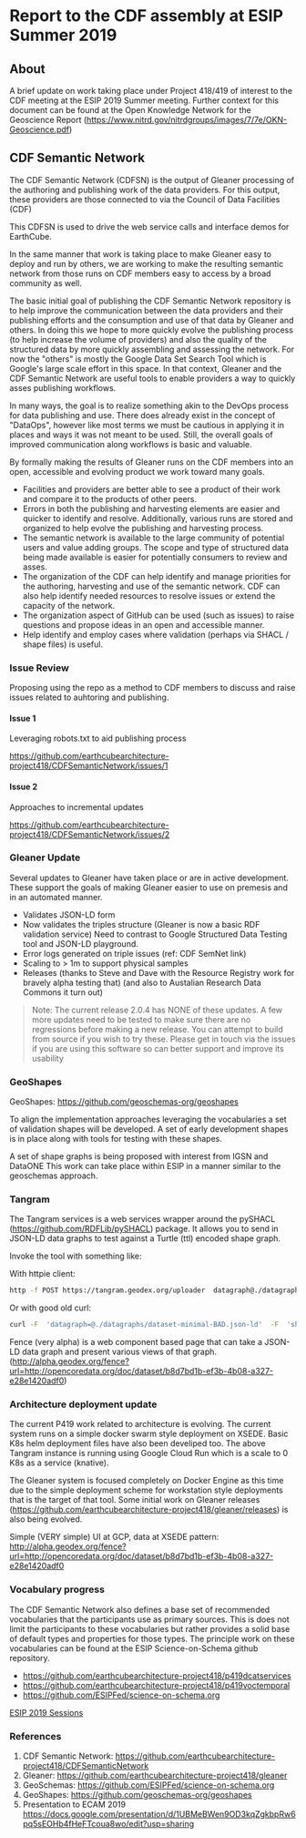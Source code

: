 # Report to the CDF assembly at ESIP Summer 2019

## About

A brief update on work taking place under Project 418/419 of interest
to the CDF meeting at the ESIP 2019 Summer meeting.  Further context
for this document can be found at the Open Knowledge Network for the
Geoscience Report (https://www.nitrd.gov/nitrdgroups/images/7/7e/OKN-Geoscience.pdf)

## CDF Semantic Network

The CDF Semantic Network (CDFSN) is the output of Gleaner processing of the
authoring and publishing work of the data providers.  For this output, these
providers are those connected to via the Council of Data Facilities (CDF)  

This CDFSN is used to drive the web service calls and interface demos for
EarthCube.  

In the same manner that work is taking place to make Gleaner easy to deploy and
run by others, we are working to make the resulting semantic network from those
runs on CDF members easy to access by a broad community as well.

The basic initial goal of publishing the CDF Semantic Network repository is to
help improve the communication between the data providers and their publishing
efforts and the consumption and use of that data by Gleaner and others.   In
doing this we hope to more quickly evolve the publishing process (to help
increase the volume of providers) and also the quality of the structured data by
more quickly assembling and assessing the network.  For now the "others" is
mostly the Google Data Set Search Tool which is Google's large scale effort in
this space.  In that context, Gleaner and the CDF Semantic Network are useful
tools to enable providers a way to quickly asses publishing workflows.  

In many ways, the goal is to realize something akin to the DevOps process for
data publishing and use.   There does already exist in the concept of "DataOps",
however like most terms we must be cautious in applying it in places and ways it
was not meant to be used.   Still, the overall goals of improved communication
along workflows is basic and valuable.

By formally making the results of Gleaner runs on the CDF members into an open,
accessible and evolving product we work toward many goals.

* Facilities and providers are better able to see a product of their work
and compare it to the products of other peers.
* Errors in both the publishing and harvesting elements are easier and
quicker to identify and resolve.  Additionally, various runs are stored
and organized to help evolve the publishing and harvesting process.
* The semantic network is available to the large community of
potential users and value adding groups.  The scope and type of
structured data being made available is easier for potentially
consumers to review and asses.  
* The organization of the CDF can help identify and manage
priorities for the authoring, harvesting and use of the semantic
network.  CDF can also help identify needed resources to resolve
issues or extend the capacity of the network.
* The organization aspect of GitHub can be used (such as
issues) to raise questions and propose ideas in an open and
accessible manner.  
* Help identify and employ cases where validation
(perhaps via SHACL / shape files) is useful.

### Issue Review

Proposing using the repo as a method to CDF members to discuss and raise issues
related to auhtoring and publishing.  

#### Issue 1

Leveraging robots.txt to aid publishing process

https://github.com/earthcubearchitecture-project418/CDFSemanticNetwork/issues/1

#### Issue 2

Approaches to incremental updates

https://github.com/earthcubearchitecture-project418/CDFSemanticNetwork/issues/2

### Gleaner Update

Several updates to Gleaner have taken place or are in active development.  These
support the goals of making Gleaner easier to use on premesis and in an
automated manner.  

* Validates JSON-LD form
* Now validates the triples structure (Gleaner is now a basic RDF validation service)  Need to contrast to Google Structured Data Testing tool and JSON-LD playground.
* Error logs generated on triple issues (ref: CDF SemNet link)
* Scaling to > 1m to support physical samples
* Releases (thanks to Steve and Dave with the Resource Registry work for bravely alpha testing that)  (and also to Austalian Research Data Commons it turn out)

> Note:  The current release 2.0.4 has NONE of these updates.  A few more updates need to be
> tested to make sure there are no regressions before making a new release.  You can attempt 
> to build from source if you wish to try these.  Please get in touch via the issues
> if you are using this software so can better support and improve its usability



### GeoShapes

GeoShapes:  https://github.com/geoschemas-org/geoshapes

To align the implementation approaches leveraging the vocabularies a set of
validation shapes will be developed.  A set of early development shapes
is in place along with tools for testing with these shapes.  

A set of shape graphs is being proposed with interest from IGSN and DataONE 
This work can take place within ESIP in a manner similar to the
geoschemas approach.  

### Tangram

The Tangram services is a web services  wrapper around the pySHACL (https://github.com/RDFLib/pySHACL) package.  It allows you to send in JSON-LD data graphs to test against a Turtle (ttl) encoded shape graph.

Invoke the tool with something like:

With httpie client:

```bash
http -f POST https://tangram.geodex.org/uploader  datagraph@./datagraphs/dataset-minimal-BAD.json-ld  shapegraph@./shapegraphs/googleRecommended.ttl
```

Or with good old curl:

```bash
curl -F  'datagraph=@./datagraphs/dataset-minimal-BAD.json-ld'  -F  'shapegraph=@./shapegraphs/googleRecommended.ttl'   https://tangram.geodex.org/uploader
```

Fence (very alpha) is a web component based page that can take a JSON-LD data graph and present various views of that graph. 
 (http://alpha.geodex.org/fence?url=http://opencoredata.org/doc/dataset/b8d7bd1b-ef3b-4b08-a327-e28e1420adf0)

### Architecture deployment update

The current P419 work related to architecture is evolving.  The current system runs on a simple docker swarm style deployment on XSEDE.  Basic K8s helm deployment files have also been develiped too.   The above Tangram instance is running using Google Cloud Run which is a scale to 0 K8s as a service (knative).

The Gleaner system is focused completely on Docker Engine as this time due to the simple deployment scheme for workstation style deployments that is the target of that tool.   Some initial work on Gleaner releases (https://github.com/earthcubearchitecture-project418/gleaner/releases) is also being evolved.


Simple (VERY simple) UI at GCP, data at XSEDE pattern: http://alpha.geodex.org/fence?url=http://opencoredata.org/doc/dataset/b8d7bd1b-ef3b-4b08-a327-e28e1420adf0 


### Vocabulary progress

The CDF Semantic Network also defines a base set of recommended vocabularies
that the participants use as primary sources.  This is does not limit the
participants to these vocabularies but rather provides a solid base of default
types and properties for those types.     The principle work on these
vocabularies can be found at the ESIP Science-on-Schema github repository.  

* https://github.com/earthcubearchitecture-project418/p419dcatservices 
* https://github.com/earthcubearchitecture-project418/p419voctemporal 
* https://github.com/ESIPFed/science-on-schema.org 

[ESIP 2019 Sessions](https://drive.google.com/drive/folders/1RaMectpB9Ha-AelqOQ5NsntMuU9oa8vY)

### References

1. CDF Semantic Network:
https://github.com/earthcubearchitecture-project418/CDFSemanticNetwork 
2. Gleaner:
https://github.com/earthcubearchitecture-project418/gleaner 
3. GeoSchemas:
https://github.com/ESIPFed/science-on-schema.org
4. GeoShapes:
https://github.com/geoschemas-org/geoshapes
5. Presentation to ECAM 2019 https://docs.google.com/presentation/d/1UBMeBWen9OD3kqZgkbpRw6pq5sEOHb4fHeFTcoua8wo/edit?usp=sharing 

